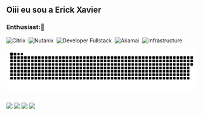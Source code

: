 ## Oiii eu sou a Erick Xavier 

### Enthusiast:🫶
![Citrix](https://img.shields.io/badge/-Citrix-05122A?style=flat&logo=hackaday&color=black)&nbsp;
![Nutanix](https://img.shields.io/badge/Nutanix-05122A?style=flat&logo=hackaday&color=blue)&nbsp;
![Developer Fullstack](https://img.shields.io/badge/DeveloperFullstack-05122A?style=flat&logo=hackaday&color=purple)&nbsp;
![Akamai](https://img.shields.io/badge/Akamai-05122A?style=flat&logo=hackaday&color=purple)&nbsp;
![Infrastructure](https://img.shields.io/badge/-Infra-05122A?style=flat&logo=hackaday&color=black)&nbsp;


<picture>
  <source media="(prefers-color-scheme: dark)" srcset="https://raw.githubusercontent.com/AnaKind4/AnaKind4/output/github-contribution-grid-snake-dark.svg">
  <source media="(prefers-color-scheme: light)" srcset="https://raw.githubusercontent.com/AnaKind4/AnaKind4/output/github-contribution-grid-snake.svg">
  <img alt="github contribution grid snake animation" src="https://raw.githubusercontent.com/AnaKind4/AnaKind4/output/github-contribution-grid-snake.svg">
</picture>
  
  ##
 
<div> 
  <a href="https://instagram.com/erickpeixotosx" target="_blank"><img src="https://img.shields.io/badge/-Instagram-%23E4405F?style=for-the-badge&logo=instagram&logoColor=white" target="_blank"></a>
 	<a href="[https://www.twitch.tv/sonecaizii" target="_blank"><img src="https://img.shields.io/badge/Twitch-9146FF?style=for-the-badge&logo=twitch&logoColor=white" target="_blank"></a>
  <a href = "mailto:erickxavier180@gmail.com"><img src="https://img.shields.io/badge/-Gmail-%23333?style=for-the-badge&logo=gmail&logoColor=white" target="_blank"></a>
  <a href="https://www.linkedin.com/in/erick-xavier-psx" target="_blank"><img src="https://img.shields.io/badge/-LinkedIn-%230077B5?style=for-the-badge&logo=linkedin&logoColor=white" target="_blank"></a> 
  
</div>
